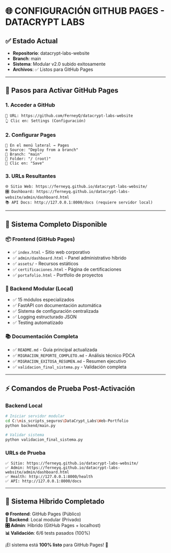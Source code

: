# 🌐 **CONFIGURACIÓN GITHUB PAGES - DATACRYPT LABS**

## ✅ **Estado Actual**
- **Repositorio**: datacrypt-labs-website
- **Branch**: main  
- **Sistema**: Modular v2.0 subido exitosamente
- **Archivos**: ✅ Listos para GitHub Pages

---

## 🎯 **Pasos para Activar GitHub Pages**

### **1. Acceder a GitHub**
```
📍 URL: https://github.com/FerneyQ/datacrypt-labs-website
👆 Clic en: Settings (Configuración)
```

### **2. Configurar Pages**
```
📂 En el menú lateral → Pages
⚙️ Source: "Deploy from a branch"
🌿 Branch: "main"
📁 Folder: "/ (root)"
💾 Clic en: "Save"
```

### **3. URLs Resultantes**
```
🌐 Sitio Web: https://ferneyq.github.io/datacrypt-labs-website/
🎛️ Dashboard: https://ferneyq.github.io/datacrypt-labs-website/admin/dashboard.html
📚 API Docs: http://127.0.0.1:8000/docs (requiere servidor local)
```

---

## 🚀 **Sistema Completo Disponible**

### **📦 Frontend (GitHub Pages)**
- ✅ `index.html` - Sitio web corporativo
- ✅ `admin/dashboard.html` - Panel administrativo híbrido
- ✅ `assets/` - Recursos estáticos
- ✅ `certificaciones.html` - Página de certificaciones
- ✅ `portafolio.html` - Portfolio de proyectos

### **🔧 Backend Modular (Local)**
- ✅ 15 módulos especializados
- ✅ FastAPI con documentación automática
- ✅ Sistema de configuración centralizada
- ✅ Logging estructurado JSON
- ✅ Testing automatizado

### **📚 Documentación Completa**
- ✅ `README.md` - Guía principal actualizada
- ✅ `MIGRACION_REPORTE_COMPLETO.md` - Análisis técnico PDCA
- ✅ `MIGRACION_EXITOSA_RESUMEN.md` - Resumen ejecutivo
- ✅ `validacion_final_sistema.py` - Validación completa

---

## ⚡ **Comandos de Prueba Post-Activación**

### **Backend Local**
```bash
# Iniciar servidor modular
cd C:\mis_scripts_seguros\DataCrypt_Labs\Web-Portfolio
python backend/main.py

# Validar sistema
python validacion_final_sistema.py
```

### **URLs de Prueba**
```
✅ Sitio: https://ferneyq.github.io/datacrypt-labs-website/
✅ Admin: https://ferneyq.github.io/datacrypt-labs-website/admin/dashboard.html
✅ Health: http://127.0.0.1:8000/health
✅ API: http://127.0.0.1:8000/docs
```

---

## 🎉 **Sistema Híbrido Completado**

**🌐 Frontend**: GitHub Pages (Público)  
**🔧 Backend**: Local modular (Privado)  
**🎛️ Admin**: Híbrido (GitHub Pages + localhost)  
**📊 Validación**: 6/6 tests pasados (100%)  

¡El sistema está **100% listo** para GitHub Pages! 🚀
